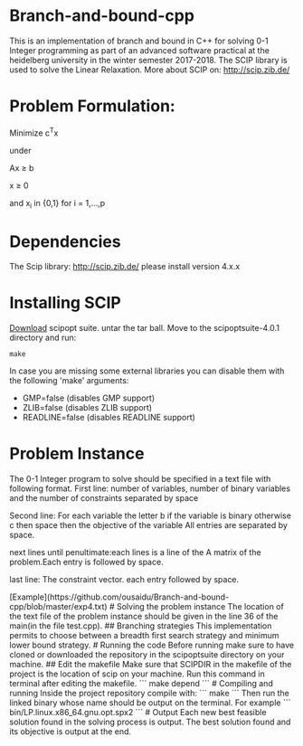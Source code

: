 # Branch-and-bound-cpp
This is an implementation of branch and bound in C++ for solving 0-1 Integer programming as part of an advanced software practical at the heidelberg university in the winter semester 2017-2018.
The SCIP library is used to solve the Linear Relaxation.
More about SCIP on:
http://scip.zib.de/
# Problem Formulation:
Minimize c<sup>T</sup>x

<p>under
     <p>Ax &ge; b
     <p>x &ge; 0
     <p>and x<sub>i</sub> in {0,1} for i = 1,...,p

# Dependencies

The Scip library:
http://scip.zib.de/ 
please install version 4.x.x 
# Installing SCIP
[Download](http://scip.zib.de/download.php?fname=scipoptsuite-4.0.1.tgz) scipopt suite.
untar the tar ball.
Move to the scipoptsuite-4.0.1 directory and run:
```
make
```
In case you are missing some external libraries you can disable them with the following 'make' arguments:
- GMP=false       (disables GMP support)
- ZLIB=false      (disables ZLIB support)
- READLINE=false  (disables READLINE support)


# Problem Instance
The 0-1 Integer program to solve should be specified in a text file with following format.
First line: number of variables, number of binary variables and the number of  constraints separated by space

Second line: For each variable the letter b if the variable is binary otherwise c then space then the objective of the variable
All entries are separated by space.

next lines until penultimate:each lines is a line of the A matrix of the problem.Each entry is followed by space.

last line: The constraint vector. each entry followed by space.
<p>[Example](https://github.com/ousaidu/Branch-and-bound-cpp/blob/master/exp4.txt)
# Solving the problem instance
The location of the text file of the problem instance should be given in the line 36 of the main(in the file test.cpp).
## Branching strategies
This implementation permits to choose between a breadth first search strategy and minimum lower bound strategy.
# Running the code
Before running make sure to have cloned or downloaded the repository in the scipoptsuite  directory  on your machine.
## Edit the makefile
Make sure that SCIPDIR in the makefile of the project is the location of scip on your machine.
Run this command in terminal after editing the makefile.
```
make depend
```
 # Compiling and running
 Inside the project repository compile with:
 ```
 make
 ```
Then run the linked binary whose name should be output on the terminal.
For example
```
 bin/LP.linux.x86_64.gnu.opt.spx2
 ```
# Output
Each new best feasible solution found in the solving process is output.
The best solution found and its objective is output at the end.
